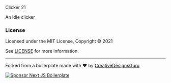 Clicker 21

An idle clicker

### License

Licensed under the MIT License, Copyright © 2021

See [LICENSE](LICENSE) for more information.

---

Forked from a boilerplate made with ♥ by [CreativeDesignsGuru](https://creativedesignsguru.com)

[![Sponsor Next JS Boilerplate](https://cdn.buymeacoffee.com/buttons/default-red.png)](https://www.buymeacoffee.com/ixartz)
